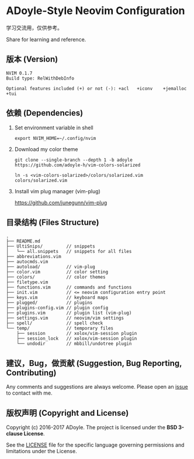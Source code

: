 # ADoyle-Style Neovim Configuration

学习交流用，仅供参考。

Share for learning and reference.

## 版本 (Version)

```
NVIM 0.1.7
Build type: RelWithDebInfo

Optional features included (+) or not (-): +acl   +iconv    +jemalloc +tui
```

## 依赖 (Dependencies)

1. Set environment variable in shell

    `export NVIM_HOME=~/.config/nvim`

2. Download my color theme

    `git clone --single-branch --depth 1 -b adoyle https://github.com/adoyle-h/vim-colors-solarized`

    `ln -s <vim-colors-solarized>/colors/solarized.vim colors/solarized.vim`

3. Install vim plug manager (vim-plug)

    https://github.com/junegunn/vim-plug


## 目录结构 (Files Structure)

```
.
├── README.md
├── UltiSnips/         // snippets
│   └── all.snippets   // snippets for all files
├── abbreviations.vim
├── autocmds.vim
├── autoload/          // vim-plug
├── color.vim          // color setting
├── colors/            // color themes
├── filetype.vim
├── functions.vim      // commands and functions
├── init.vim           // <= neovim configuration entry point
├── keys.vim           // keyboard maps
├── plugged/           // plugins
├── plugins-config.vim // plugin config
├── plugins.vim        // plugin list (vim-plug)
├── settings.vim       // neovim/vim settings
├── spell/             // spell check
└── temp/              // temporary files
    ├── session        // xolox/vim-session plugin
    ├── session_lock   // xolox/vim-session plugin
    └── undodir        // mbbill/undotree plugin
```

## 建议，Bug，做贡献 (Suggestion, Bug Reporting, Contributing)

Any comments and suggestions are always welcome. Please open an [issue][] to contact with me.

## 版权声明 (Copyright and License)

Copyright (c) 2016-2017 ADoyle. The project is licensed under the **BSD 3-clause License**.

See the [LICENSE][] file for the specific language governing permissions and limitations under the License.


<!-- links -->

[issue]: https://github.com/adoyle-h/neovim-config/issues
[LICENSE]: ./LICENSE
